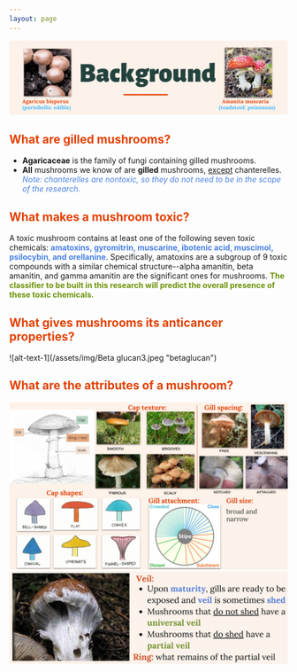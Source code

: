 ```yaml
---
layout: page
---
```

![alt-text-1](/assets/img/Background4.png "title") 

## <font color="#E34000"><b>What are gilled mushrooms?</b></font>
<ul>
  <li><b>Agaricaceae</b> is the family of fungi containing gilled mushrooms.</li>
  <li><b>All</b> mushrooms we know of are <b>gilled</b> mushrooms, <u>except</u> chanterelles.</li>
  <font color="#4980e6"><i>Note: chanterelles are nontoxic, so they do not need to be in the scope of the research.</i></font>
</ul>

## <font color="#E34000"><b>What makes a mushroom toxic?</b></font>
A toxic mushroom contains at least one of the following seven toxic chemicals: <font color="#4980e6"><b>amatoxins, gyromitrin, muscarine, ibotenic acid, muscimol, psilocybin, and orellanine</b></font>. Specifically, amatoxins are a subgroup of 9 toxic compounds with a similar chemical structure--alpha amanitin, beta amanitin, and gamma amanitin are the significant ones for mushrooms. <font color="#6b9207"><b>The classifier to be built in this research will predict the overall presence of these toxic chemicals.</b></font>

## <font color="#E34000"><b>What gives mushrooms its anticancer properties?</b></font>

![alt-text-1](/assets/img/Beta glucan3.jpeg "betaglucan") 

## <font color="#E34000"><b>What are the attributes of a mushroom?</b></font>
![alt-text-1](/assets/img/attributes.png "mushroom")
![alt-text-1](/assets/img/veil.jpeg "mushroom")



